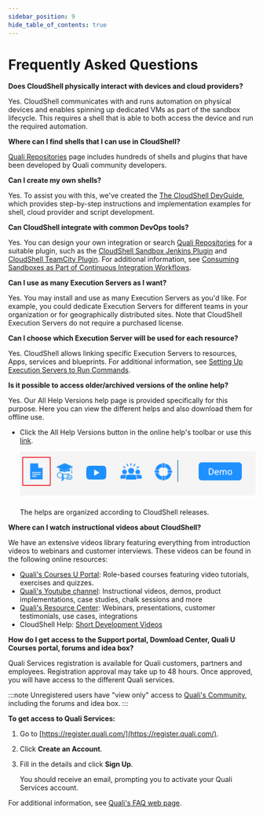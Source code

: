```yaml
---
sidebar_position: 9
hide_table_of_contents: true
---
```


# Frequently Asked Questions

**Does CloudShell physically interact with devices and cloud providers?**

Yes. CloudShell communicates with and runs automation on physical devices and enables spinning up dedicated VMs as part of the sandbox lifecycle. This requires a shell that is able to both access the device and run the required automation.

**Where can I find shells that I can use in CloudShell?**

[Quali Repositories](https://github.com/orgs/QualiSystems/discussions/categories/integrations) page includes hundreds of shells and plugins that have been developed by Quali community developers.

**Can I create my own shells?**

Yes. To assist you with this, we've created the [The CloudShell DevGuide](./devguide/), which provides step-by-step instructions and implementation examples for shell, cloud provider and script development.

**Can CloudShell integrate with common DevOps tools?**

Yes. You can design your own integration or search [Quali Repositories](https://github.com/orgs/QualiSystems/discussions/categories/integrations) for a suitable plugin, such as the [CloudShell Sandbox Jenkins Plugin](https://github.com/orgs/QualiSystems/discussions/1491) and [CloudShell TeamCity Plugin](https://github.com/orgs/QualiSystems/discussions/1516). For additional information, see [Consuming Sandboxes as Part of Continuous Integration Workflows](./portal/overview/end-to-end-wf/consume-sandbox).

**Can I use as many Execution Servers as I want?**

Yes. You may install and use as many Execution Servers as you'd like. For example, you could dedicate Execution Servers for different teams in your organization or for geographically distributed sites. Note that CloudShell Execution Servers do not require a purchased license.

**Can I choose which Execution Server will be used for each resource?**

Yes. CloudShell allows linking specific Execution Servers to resources, Apps, services and blueprints. For additional information, see [Setting Up Execution Servers to Run Commands](./admin/cloudshell-execution-server-configurations/setting-up-execution-servers-to-run-commands.md).

**Is it possible to access older/archived versions of the online help?**

Yes. Our All Help Versions help page is provided specifically for this purpose. Here you can view the different helps and also download them for offline use.

- Click the All Help Versions button in the online help's toolbar or use this [link](https://help.quali.com/help%20versions/All%20Versions%20Help/Content/Versions.htm).
    
    ![](/Images/CloudShell-Portal/AllHelpVersionsButton.png)
    
    The helps are organized according to CloudShell releases.
    

**Where can I watch instructional videos about CloudShell?**

We have an extensive videos library featuring everything from introduction videos to webinars and customer interviews. These videos can be found in the following online resources:

- [Quali's Courses U Portal](https://courses.quali.com/): Role-based courses featuring video tutorials, exercises and quizzes.
- [Quali's Youtube channel](https://www.youtube.com/user/QualiSystems/playlists): Instructional videos, demos, product implementations, case studies, chalk sessions and more
- [Quali's Resource Center](https://www.quali.com/resource-center/): Webinars, presentations, customer testimonials, use cases, integrations
- CloudShell Help: [Short Development Videos](./devguide/reference/short-dev-videos.md)

**How do I get access to the Support portal, Download Center, Quali U Courses portal, forums and idea box?**

Quali Services registration is available for Quali customers, partners and employees. Registration approval may take up to 48 hours. Once approved, you will have access to the different Quali services.

:::note
Unregistered users have "view only" access to [Quali's Community](https://github.com/orgs/QualiSystems/discussions/categories/forums?discussions_q=sdk+category%3AForums), including the forums and idea box.
:::

**To get access to Quali Services:**

1. Go to [https://register.quali.com/](https://register.quali.com/).
2. Click **Create an Account**.
3. Fill in the details and click **Sign Up**.
    
    You should receive an email, prompting you to activate your Quali Services account.
    

For additional information, see [Quali's FAQ web page](https://www.quali.com/faq/).